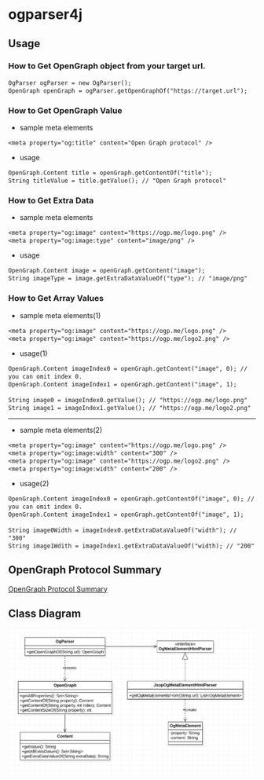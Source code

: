 # ogparser4j

## Usage
### How to Get OpenGraph object from your target url. 
```
OgParser ogParser = new OgParser();
OpenGraph openGraph = ogParser.getOpenGraphOf("https://target.url");
```

### How to Get OpenGraph Value
- sample meta elements
```
<meta property="og:title" content="Open Graph protocol" />
```

- usage
```
OpenGraph.Content title = openGraph.getContentOf("title");
String titleValue = title.getValue(); // "Open Graph protocol"
```

### How to Get Extra Data
- sample meta elements
```
<meta property="og:image" content="https://ogp.me/logo.png" />
<meta property="og:image:type" content="image/png" />
```

- usage
```
OpenGraph.Content image = openGraph.getContent("image");
String imageType = image.getExtraDataValueOf("type"); // "image/png"
```

### How to Get Array Values
- sample meta elements(1)
```
<meta property="og:image" content="https://ogp.me/logo.png" />
<meta property="og:image" content="https://ogp.me/logo2.png" />
```

- usage(1)
```
OpenGraph.Content imageIndex0 = openGraph.getContent("image", 0); // you can omit index 0.
OpenGraph.Content imageIndex1 = openGraph.getContent("image", 1);

String image0 = imageIndex0.getValue(); // "https://ogp.me/logo.png"
String image1 = imageIndex1.getValue(); // "https://ogp.me/logo2.png"
```

---

- sample meta elements(2)
```
<meta property="og:image" content="https://ogp.me/logo.png" />
<meta property="og:image:width" content="300" />
<meta property="og:image" content="https://ogp.me/logo2.png" />
<meta property="og:image:width" content="200" />
```

- usage(2)
```
OpenGraph.Content imageIndex0 = openGraph.getContentOf("image", 0); // you can omit index 0.
OpenGraph.Content imageIndex1 = openGraph.getContentOf("image", 1);

String image0Width = imageIndex0.getExtraDataValueOf("width"); // "300"
String image1Wdith = imageIndex1.getExtraDataValueOf("width); // "200"
```

## OpenGraph Protocol Summary
[OpenGraph Protocol Summary](./docs/OpenGraph-Protocol-Summary.md)

## Class Diagram
![class-diagram](./docs/diagram/class-diagram.png)
